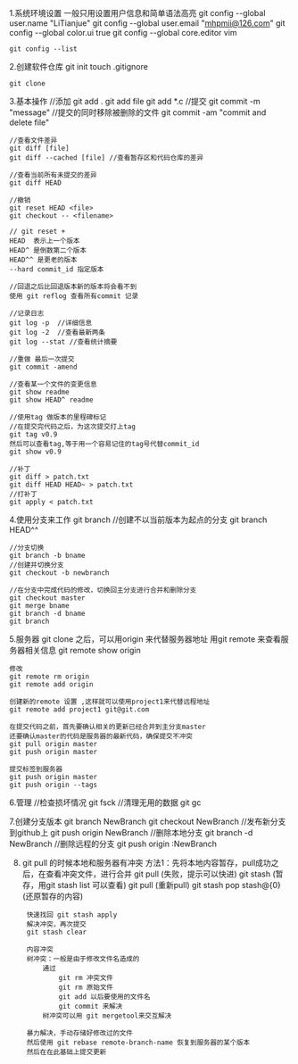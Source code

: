 1.系统环境设置
	一般只用设置用户信息和简单语法高亮
	git config --global user.name "LiTianjue"
	git config --global user.email "mhpmii@126.com"
	git config --global color.ui true
	git config --global core.editor vim
	
	git config --list

	
2.创建软件仓库
	git init
	touch .gitignore

	git clone

3.基本操作
	//添加
	git add .
	git add file
	git add *.c
	//提交
	git commit -m "message"
	//提交的同时移除被删除的文件
	git commit -am "commit and delete file"
	
	//查看文件差异
	git diff [file]
	git diff --cached [file] //查看暂存区和代码仓库的差异

	//查看当前所有未提交的差异
	git diff HEAD

	//撤销
	git reset HEAD <file>
	git checkout -- <filename>
	
	// git reset + 
	HEAD  表示上一个版本
	HEAD^ 是倒数第二个版本
	HEAD^^ 是更老的版本
	--hard commit_id 指定版本

	//回退之后比回退版本新的版本将会看不到
	使用 git reflog 查看所有commit 记录

	//记录日志
	git log -p	//详细信息
	git log -2  //查看最新两条
	git log --stat //查看统计摘要

	//重做 最后一次提交
	git commit -amend

	//查看某一个文件的变更信息
	git show readme
	git show HEAD^ readme

	//使用tag 做版本的里程碑标记
	//在提交完代码之后，为这次提交打上tag
	git tag v0.9
	然后可以查看tag,等于用一个容易记住的tag号代替commit_id
	git show v0.9
	
	//补丁
	git diff > patch.txt
	git diff HEAD HEAD~ > patch.txt
	//打补丁
	git apply < patch.txt


4.使用分支来工作
	git branch <bname>
	//创建不以当前版本为起点的分支
	git branch <name> HEAD^^

	//分支切换
	git branch -b bname
	//创建并切换分支
	git checkout -b newbranch

	//在分支中完成代码的修改，切换回主分支进行合并和删除分支
	git checkout master
	git merge bname
	git branch -d bname
	git branch

5.服务器
	git clone 之后，可以用origin 来代替服务器地址
	用git remote 来查看服务器相关信息
	git remote show origin

	修改
	git remote rm origin 
	git remote add origin

	创建新的remote 设置 ,这样就可以使用project1来代替远程地址
	git remote add project1 git@git.com

	在提交代码之前，首先要确认相关的更新已经合并到主分支master
	还要确认master的代码是服务器的最新代码，确保提交不冲突
	git pull origin master
	git push origin master

	提交标签到服务器
	git push origin master
	git push origin --tags

6.管理
	//检查损坏情况
	git fsck
	//清理无用的数据
	git gc


7.创建分支版本
	git branch NewBranch
	git checkout NewBranch
	//发布新分支到github上
	git push origin NewBranch
	//删除本地分支
	git branch -d NewBranch
	//删除远程的分支
	git push origin :NewBranch


8. git pull 的时候本地和服务器有冲突
	方法1：先将本地内容暂存，pull成功之后，在查看冲突文件，进行合并
		git pull		(失败，提示可以快进)
		git stash	(暂存，用git stash list 可以查看)
		git pull  	(重新pull)
		git stash pop stash@{0}	(还原暂存的内容)

		快速找回 git stash apply
		解决冲突，再次提交
		git stash clear

		内容冲突
		树冲突：一般是由于修改文件名造成的
			通过
				git rm 冲突文件
				git rm 原始文件
				git add 以后要使用的文件名
				git commit 来解决
			树冲突可以用 git mergetool来交互解决

		暴力解决，手动存储好修改过的文件
		然后使用 git rebase remote-branch-name 恢复到服务器的某个版本
		然后在在此基础上提交更新



